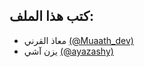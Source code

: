 <h2>كتب هذا الملف:</h2>
<ul>
  <li>معاذ القرني <a href="https://twitter.com/Muaath_dev">(@Muaath_dev)</a></li>
  <li>يزن آشي <a href="https://twitter.com/ayazashy">(@ayazashy)</a></li>
</ul>